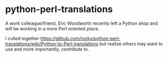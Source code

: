# python-perl-translations

A work colleague/friend, Eric Woodworth recently left a Python shop and will be working in a more Perl oriented place.

I culled together https://github.com/rocky/python-perl-translations/wiki/Python-to-Perl-translations but realize others may want to use and more importantly, _contribute_ to. 
